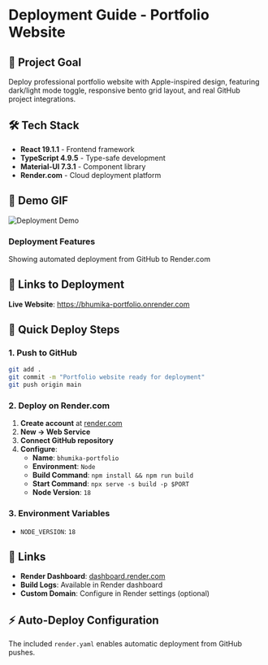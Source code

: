 # Deployment Guide - Portfolio Website

## 🎯 Project Goal

Deploy professional portfolio website with Apple-inspired design, featuring dark/light mode toggle, responsive bento grid layout, and real GitHub project integrations.

## 🛠️ Tech Stack

- **React 19.1.1** - Frontend framework
- **TypeScript 4.9.5** - Type-safe development
- **Material-UI 7.3.1** - Component library
- **Render.com** - Cloud deployment platform

## 📸 Demo GIF

![Deployment Demo](https://via.placeholder.com/600x300/007AFF/ffffff?text=Deployment+Process)

### Deployment Features

Showing automated deployment from GitHub to Render.com

## 🔗 Links to Deployment

**Live Website**: <https://bhumika-portfolio.onrender.com>

## 🚀 Quick Deploy Steps

### 1. Push to GitHub

```bash
git add .
git commit -m "Portfolio website ready for deployment"
git push origin main
```

### 2. Deploy on Render.com

1. **Create account** at [render.com](https://render.com)
2. **New → Web Service**
3. **Connect GitHub repository**
4. **Configure**:
   - **Name**: `bhumika-portfolio`
   - **Environment**: `Node`
   - **Build Command**: `npm install && npm run build`
   - **Start Command**: `npx serve -s build -p $PORT`
   - **Node Version**: `18`

### 3. Environment Variables

- `NODE_VERSION`: `18`

## 🔗 Links

- **Render Dashboard**: [dashboard.render.com](https://dashboard.render.com)
- **Build Logs**: Available in Render dashboard
- **Custom Domain**: Configure in Render settings (optional)

## ⚡ Auto-Deploy Configuration

The included `render.yaml` enables automatic deployment from GitHub pushes.
